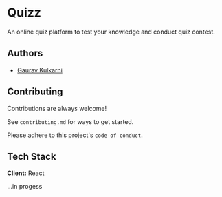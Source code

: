 
# Quizz

An online quiz platform to test your knowledge and conduct quiz contest.


## Authors

- [Gaurav Kulkarni](https://www.github.com/GauravVKulkarni)


## Contributing

Contributions are always welcome!

See `contributing.md` for ways to get started.

Please adhere to this project's `code of conduct`.


## Tech Stack

**Client:** React

...in progess
